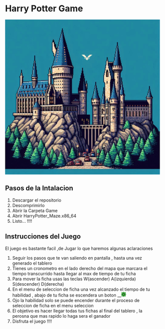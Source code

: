 
# Harry Potter Game 

![Imagen de un castillo](/Logica%20Del%20Juego/Images_Informe/Portada.jpeg)



## Pasos de  la Intalacion
1. Descargar el repositorio
2. Descomprimirlo
3. Abrir la Carpeta  Game  
4. Abrir HarryPotter_Maze.x86_64
5. Listo... !!!!



## Instrucciones del Juego
El juego es bastante facil ,de Jugar lo que haremos algunas aclaraciones 

1. Seguir los pasos que te van saliendo en pantalla , hasta una vez generado el tablero 
2. Tienes un cronometro en el lado derecho del mapa que marcara el tiempo transcurrido hasta llegar al max de tiempo de tu ficha  
3. Para mover la ficha usas las teclas W(ascender) A(izquierda) S(descender) D(derecha)
4. En el menu de seleccion de ficha una vez alcanzado el tiempo de tu habilidad , abajo de tu ficha se escendera un boton   __![boton verde](/Logica%20Del%20Juego/Images_Informe/Activador/small_green_flower_resource_divider__free_use__by_triangularpixels_d83mglk.png)
5. Ojo la habilidad solo se puede encender durante el proceso  de seleccion de ficha en el menu seleccion 
6. El objetivo  es hacer llegar todas tus fichas al final del tablero , la perosna que mas rapido lo haga sera el ganador
7. Disfruta el juego !!!! 






